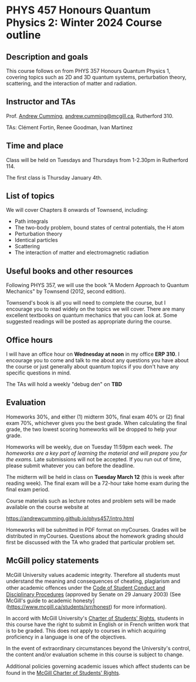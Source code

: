 # PHYS 457 Honours Quantum Physics 2: Winter 2024 Course outline

## Description and goals

This course follows on from PHYS 357 Honours Quantum Physics 1, covering topics such as 2D and 3D quantum systems, perturbation theory, scattering, and the interaction of matter and radiation.

## Instructor and TAs

Prof. [Andrew Cumming](https://www.physics.mcgill.ca/~cumming/), andrew.cumming@mcgill.ca, Rutherford 310.

TAs: Clément Fortin, Renee Goodman, Ivan Martinez

## Time and place

Class will be held on Tuesdays and Thursdays from 1-2.30pm in Rutherford 114.

The first class is Thursday January 4th.


## List of topics

We will cover Chapters 8 onwards of Townsend, including:

- Path integrals
- The two-body problem, bound states of central potentials, the H atom
- Perturbation theory
- Identical particles
- Scattering
- The interaction of matter and electromagnetic radiation

## Useful books and other resources

Following PHYS 357, we will use the book "A Modern Approach to Quantum Mechanics" by Townsend (2012, second edition).

Townsend's book is all you will need to complete the course, but I encourage you to read widely on the topics we will cover. There are many excellent textbooks on quantum mechanics that you can look at. Some suggested readings will be posted as appropriate during the course. 

## Office hours

I will have an office hour on **Wednesday at noon** in my office **ERP 310**. I encourage you to come and talk to me about any questions you have about the course or just generally about quantum topics if you don't have any specific questions in mind. 

The TAs will hold a weekly "debug den" on **TBD**

## Evaluation

Homeworks 30%, and either (1) midterm 30%, final exam 40% or (2) final exam 70%, whichever gives you the best grade. When calculating the final grade, the two lowest scoring homeworks will be dropped to help your grade.

Homeworks will be weekly, due on Tuesday 11:59pm each week.  *The homeworks are a key part of learning the material and will prepare you for the exams.* Late submissions will not be accepted. If you run out of time, please submit whatever you can before the deadline.

The midterm will be held in class on **Tuesday March 12** (this is week after reading week). The final exam will be a 72-hour take home exam during the final exam period. 

Course materials such as lecture notes and problem sets will be made available on the course website at 

https://andrewcumming.github.io/phys457/intro.html

Homeworks will be submitted in PDF format on myCourses. Grades will be distributed in myCourses. Questions about the homework grading should first be discussed with the TA who graded that particular problem set.


## McGill policy statements

McGill University values academic integrity. Therefore all students must understand the meaning and consequences of cheating, plagiarism and other academic oﬀences under the [Code of Student Conduct and Disciplinary Procedures](https://www.mcgill.ca/secretariat/files/secretariat/code_of_student_conduct_and_disciplinary_procedures.pdf) (approved by Senate on 29 January 2003) (See McGill's guide to academic honesty](https://www.mcgill.ca/students/srr/honest) for more information).

In accord with McGill University's [Charter of Students' Rights](https://www.mcgill.ca/secretariat/files/secretariat/charter_of_student_rights_last_approved_october_262017.pdf), students in this course have the right to submit in English or in French written work that is to be graded. This does not apply to courses in which acquiring proficiency in a language is one of the objectives.

In the event of extraordinary circumstances beyond the University's control, the content and/or evaluation scheme in this course is subject to change. 

Additional policies governing academic issues which aﬀect students can be found in the [McGill Charter of Students' Rights](https://www.mcgill.ca/secretariat/files/secretariat/charter_of_student_rights_last_approved_october_262017.pdf).

